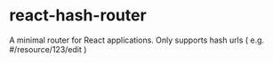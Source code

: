 # react-hash-router
A minimal router for React applications. Only supports hash urls ( e.g. #/resource/123/edit )
